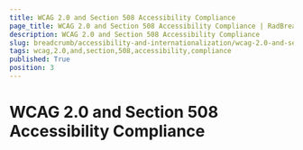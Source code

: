 ```yaml
---
title: WCAG 2.0 and Section 508 Accessibility Compliance
page_title: WCAG 2.0 and Section 508 Accessibility Compliance | RadBreadcrumb for ASP.NET AJAX Documentation
description: WCAG 2.0 and Section 508 Accessibility Compliance
slug: breadcrumb/accessibility-and-internationalization/wcag-2.0-and-section-508-accessibility-compliance
tags: wcag,2.0,and,section,508,accessibility,compliance
published: True
position: 3
---
```


# WCAG 2.0 and Section 508 Accessibility Compliance


